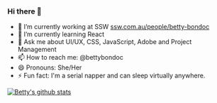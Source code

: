 ### Hi there 👋

- 🔭 I’m currently working at SSW [ssw.com.au/people/betty-bondoc](https://www.ssw.com.au/people/betty-bondoc/)
- 🌱 I’m currently learning React
- 💬 Ask me about UI/UX, CSS, JavaScript, Adobe and Project Management
- 📫 How to reach me: @bettybondoc
- 😄 Pronouns: She/Her
- ⚡ Fun fact: I'm a serial napper and can sleep virtually anywhere.

[![Betty's github stats](https://github-readme-stats.vercel.app/api?username=bettybondoc&theme=dark)](https://github.com/bettybondoc/github-readme-stats)

<!-- - 👯 I’m looking to collaborate on ... --!>
<!-- - 🤔 I’m looking for help with ... --!>

